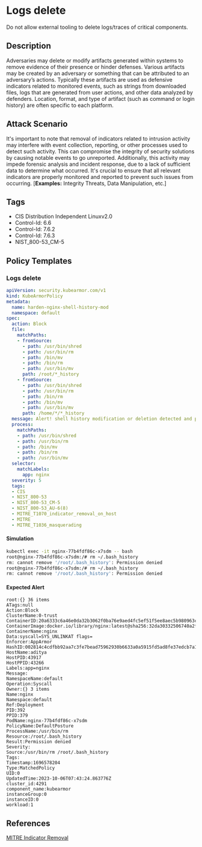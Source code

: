 # Logs delete
Do not allow external tooling to delete logs/traces of critical components.

## Description
Adversaries may delete or modify artifacts generated within systems to remove evidence of their presence or hinder defenses. Various artifacts may be created by an adversary or something that can be attributed to an adversary’s actions. Typically these artifacts are used as defensive indicators related to monitored events, such as strings from downloaded files, logs that are generated from user actions, and other data analyzed by defenders. Location, format, and type of artifact (such as command or login history) are often specific to each platform. 

## Attack Scenario
It's important to note that removal of indicators related to intrusion activity may interfere with event collection, reporting, or other processes used to detect such activity. This can compromise the integrity of security solutions by causing notable events to go unreported. Additionally, this activity may impede forensic analysis and incident response, due to a lack of sufficient data to determine what occurred. It's crucial to ensure that all relevant indicators are properly monitored and reported to prevent such issues from occurring. [**Examples:** Integrity Threats, Data Manipulation, etc.]

## Tags
- CIS Distribution Independent Linuxv2.0
- Control-Id: 6.6
- Control-Id: 7.6.2
- Control-Id: 7.6.3
- NIST_800-53_CM-5

## Policy Templates
### Logs delete
```yaml
apiVersion: security.kubearmor.com/v1
kind: KubeArmorPolicy
metadata:
  name: harden-nginx-shell-history-mod
  namespace: default
spec:
  action: Block
  file:
    matchPaths:
    - fromSource:
      - path: /usr/bin/shred
      - path: /usr/bin/rm
      - path: /bin/mv
      - path: /bin/rm
      - path: /usr/bin/mv
      path: /root/*_history
    - fromSource:
      - path: /usr/bin/shred
      - path: /usr/bin/rm
      - path: /bin/rm
      - path: /bin/mv
      - path: /usr/bin/mv
      path: /home/*/*_history
  message: Alert! shell history modification or deletion detected and prevented
  process:
    matchPaths:
    - path: /usr/bin/shred
    - path: /usr/bin/rm
    - path: /bin/mv
    - path: /bin/rm
    - path: /usr/bin/mv
  selector:
    matchLabels:
      app: nginx
  severity: 5
  tags:
  - CIS
  - NIST_800-53
  - NIST_800-53_CM-5
  - NIST_800-53_AU-6(8)
  - MITRE_T1070_indicator_removal_on_host
  - MITRE
  - MITRE_T1036_masquerading
```
#### Simulation
```sh
kubectl exec -it nginx-77b4fdf86c-x7sdm -- bash
root@nginx-77b4fdf86c-x7sdm:/# rm ~/.bash_history
rm: cannot remove '/root/.bash_history': Permission denied
root@nginx-77b4fdf86c-x7sdm:/# rm ~/.bash_history
rm: cannot remove '/root/.bash_history': Permission denied
```

#### Expected Alert
```
root:{} 36 items
ATags:null
Action:Block
ClusterName:0-trust
ContainerID:20a6333c6a46e0da32b3062f0ba76e9aed4fc5ef51f5ee8aec5b980963cedea3
ContainerImage:docker.io/library/nginx:latest@sha256:32da30332506740a2f7c34d5dc70467b7f14ec67d912703568daff790ab3f755
ContainerName:nginx
Data:syscall=SYS_UNLINKAT flags=
Enforcer:AppArmor
HashID:002814c4cdfbb92aa7c3fe7bead75962930b6633a0a5915fd5ad8fe37edcb7a1
HostName:aditya
HostPID:43917
HostPPID:43266
Labels:app=nginx
Message:
NamespaceName:default
Operation:Syscall
Owner:{} 3 items
Name:nginx
Namespace:default
Ref:Deployment
PID:392
PPID:379
PodName:nginx-77b4fdf86c-x7sdm
PolicyName:DefaultPosture
ProcessName:/usr/bin/rm
Resource:/root/.bash_history
Result:Permission denied
Severity:
Source:/usr/bin/rm /root/.bash_history
Tags:
Timestamp:1696578204
Type:MatchedPolicy
UID:0
UpdatedTime:2023-10-06T07:43:24.863776Z
cluster_id:4291
component_name:kubearmor
instanceGroup:0
instanceID:0
workload:1
```

## References
[MITRE Indicator Removal](https://attack.mitre.org/techniques/T1070/)



